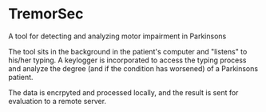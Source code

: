 # TremorSec

A tool for detecting and analyzing motor impairment in Parkinsons

The tool sits in the background in the patient's computer and "listens" to his/her typing. A keylogger is incorporated to access the typing process and analyze the degree (and if the condition has worsened) of a Parkinsons patient.

The data is encrpyted and processed locally, and the result is sent for evaluation to a remote server.
